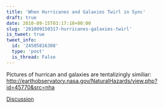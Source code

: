 ```yaml
---
title: 'When Hurricanes and Galaxies Twirl in Sync'
draft: true
date: 2010-09-15T03:17:18+00:00
slug: '201009150317-hurricanes-galaxies-twirl'
is_tweet: true
tweet_info:
  id: '24505816308'
  type: 'post'
  is_thread: False
---
```




Pictures of hurrican and galaxies are tentalizingly similiar: http://earthobservatory.nasa.gov/NaturalHazards/view.php?id=45770&src=nha

[Discussion](https://x.com/sytelus/status/24505816308)

